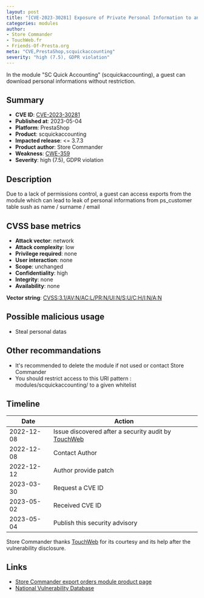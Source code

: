```yaml
---
layout: post
title: "[CVE-2023-30281] Exposure of Private Personal Information to an Unauthorized Actor in SC Quick Accounting module for PrestaShop"
categories: modules
author:
- Store Commander
- TouchWeb.fr
- Friends-Of-Presta.org
meta: "CVE,PrestaShop,scquickaccounting"
severity: "high (7.5), GDPR violation"
---
```


In the module "SC Quick Accounting" (scquickaccounting), a guest can download personal informations without restriction.

## Summary

* **CVE ID**: [CVE-2023-30281](https://cve.mitre.org/cgi-bin/cvename.cgi?name=CVE-2023-30281)
* **Published at**: 2023-05-04
* **Platform**: PrestaShop
* **Product**: scquickaccounting
* **Impacted release**: <= 3.7.3
* **Product author**: Store Commander
* **Weakness**: [CWE-359](https://cwe.mitre.org/data/definitions/359.html)
* **Severity**: high (7.5), GDPR violation

## Description

Due to a lack of permissions control, a guest can access exports from the module which can lead to leak of personal informations from ps_customer table sush as name / surname / email


## CVSS base metrics

* **Attack vector**: network
* **Attack complexity**: low
* **Privilege required**: none
* **User interaction**: none
* **Scope**: unchanged
* **Confidentiality**: high
* **Integrity**: none
* **Availability**: none

**Vector string**: [CVSS:3.1/AV:N/AC:L/PR:N/UI:N/S:U/C:H/I:N/A:N](https://nvd.nist.gov/vuln-metrics/cvss/v3-calculator?vector=AV:N/AC:L/PR:N/UI:N/S:U/C:H/I:N/A:N)

## Possible malicious usage

* Steal personal datas

## Other recommandations

* It's recommended to delete the module if not used or contact Store Commander
* You should restrict access to this URI pattern : modules/scquickaccounting/ to a given whitelist

## Timeline

| Date       | Action                                              |
|------------|-----------------------------------------------------|
| 2022-12-08 | Issue discovered after a security audit by [TouchWeb](https://www.touchweb.fr) |
| 2022-12-08 | Contact Author                                      |
| 2022-12-12 | Author provide patch                                |
| 2023-03-30 | Request a CVE ID                                    |
| 2023-05-02 | Received CVE ID                                     |
| 2023-05-04 | Publish this security advisory                      |


Store Commander thanks [TouchWeb](https://www.touchweb.fr) for its courtesy and its help after the vulnerability disclosure.

## Links

* [Store Commander export orders module product page](https://www.storecommander.com/fr/modules-complementaires/440-export-commandes-pro.html)
* [National Vulnerability Database](https://nvd.nist.gov/vuln/detail/CVE-2023-30281)
